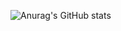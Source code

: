 ![Anurag's GitHub stats](https://github-readme-stats.vercel.app/api?username=F1nnC&show_icons=true&theme=radical)

